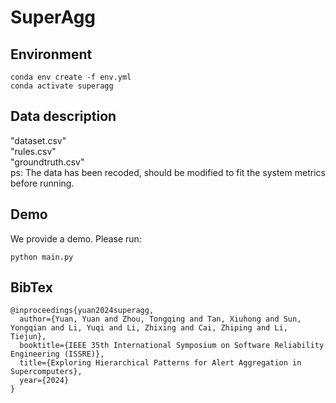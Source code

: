 # SuperAgg

## Environment
```
conda env create -f env.yml
conda activate superagg
```

## Data description
"dataset.csv"<br>
"rules.csv"<br>
"groundtruth.csv"<br>
ps: The data has been recoded, should be modified to fit the system metrics before running.

## Demo
We provide a demo. Please run:
```
python main.py
```

## BibTex
```
@inproceedings{yuan2024superagg,
  author={Yuan, Yuan and Zhou, Tongqing and Tan, Xiuhong and Sun, Yongqian and Li, Yuqi and Li, Zhixing and Cai, Zhiping and Li, Tiejun},
  booktitle={IEEE 35th International Symposium on Software Reliability Engineering (ISSRE)}, 
  title={Exploring Hierarchical Patterns for Alert Aggregation in Supercomputers}, 
  year={2024}
}
```
